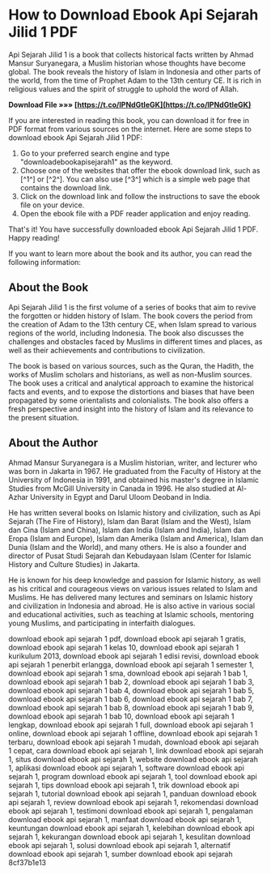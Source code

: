 # How to Download Ebook Api Sejarah Jilid 1 PDF
 
Api Sejarah Jilid 1 is a book that collects historical facts written by Ahmad Mansur Suryanegara, a Muslim historian whose thoughts have become global. The book reveals the history of Islam in Indonesia and other parts of the world, from the time of Prophet Adam to the 13th century CE. It is rich in religious values and the spirit of struggle to uphold the word of Allah.
 
**Download File »»» [https://t.co/lPNdGtIeGK](https://t.co/lPNdGtIeGK)**


 
If you are interested in reading this book, you can download it for free in PDF format from various sources on the internet. Here are some steps to download ebook Api Sejarah Jilid 1 PDF:
 
1. Go to your preferred search engine and type "downloadebookapisejarah1" as the keyword.
2. Choose one of the websites that offer the ebook download link, such as [^1^] or [^2^]. You can also use [^3^] which is a simple web page that contains the download link.
3. Click on the download link and follow the instructions to save the ebook file on your device.
4. Open the ebook file with a PDF reader application and enjoy reading.

That's it! You have successfully downloaded ebook Api Sejarah Jilid 1 PDF. Happy reading!
  
If you want to learn more about the book and its author, you can read the following information:
 
## About the Book
 
Api Sejarah Jilid 1 is the first volume of a series of books that aim to revive the forgotten or hidden history of Islam. The book covers the period from the creation of Adam to the 13th century CE, when Islam spread to various regions of the world, including Indonesia. The book also discusses the challenges and obstacles faced by Muslims in different times and places, as well as their achievements and contributions to civilization.
 
The book is based on various sources, such as the Quran, the Hadith, the works of Muslim scholars and historians, as well as non-Muslim sources. The book uses a critical and analytical approach to examine the historical facts and events, and to expose the distortions and biases that have been propagated by some orientalists and colonialists. The book also offers a fresh perspective and insight into the history of Islam and its relevance to the present situation.
 
## About the Author
 
Ahmad Mansur Suryanegara is a Muslim historian, writer, and lecturer who was born in Jakarta in 1967. He graduated from the Faculty of History at the University of Indonesia in 1991, and obtained his master's degree in Islamic Studies from McGill University in Canada in 1996. He also studied at Al-Azhar University in Egypt and Darul Uloom Deoband in India.
 
He has written several books on Islamic history and civilization, such as Api Sejarah (The Fire of History), Islam dan Barat (Islam and the West), Islam dan Cina (Islam and China), Islam dan India (Islam and India), Islam dan Eropa (Islam and Europe), Islam dan Amerika (Islam and America), Islam dan Dunia (Islam and the World), and many others. He is also a founder and director of Pusat Studi Sejarah dan Kebudayaan Islam (Center for Islamic History and Culture Studies) in Jakarta.
 
He is known for his deep knowledge and passion for Islamic history, as well as his critical and courageous views on various issues related to Islam and Muslims. He has delivered many lectures and seminars on Islamic history and civilization in Indonesia and abroad. He is also active in various social and educational activities, such as teaching at Islamic schools, mentoring young Muslims, and participating in interfaith dialogues.
 
download ebook api sejarah 1 pdf,  download ebook api sejarah 1 gratis,  download ebook api sejarah 1 kelas 10,  download ebook api sejarah 1 kurikulum 2013,  download ebook api sejarah 1 edisi revisi,  download ebook api sejarah 1 penerbit erlangga,  download ebook api sejarah 1 semester 1,  download ebook api sejarah 1 sma,  download ebook api sejarah 1 bab 1,  download ebook api sejarah 1 bab 2,  download ebook api sejarah 1 bab 3,  download ebook api sejarah 1 bab 4,  download ebook api sejarah 1 bab 5,  download ebook api sejarah 1 bab 6,  download ebook api sejarah 1 bab 7,  download ebook api sejarah 1 bab 8,  download ebook api sejarah 1 bab 9,  download ebook api sejarah 1 bab 10,  download ebook api sejarah 1 lengkap,  download ebook api sejarah 1 full,  download ebook api sejarah 1 online,  download ebook api sejarah 1 offline,  download ebook api sejarah 1 terbaru,  download ebook api sejarah 1 mudah,  download ebook api sejarah 1 cepat,  cara download ebook api sejarah 1,  link download ebook api sejarah 1,  situs download ebook api sejarah 1,  website download ebook api sejarah 1,  aplikasi download ebook api sejarah 1,  software download ebook api sejarah 1,  program download ebook api sejarah 1,  tool download ebook api sejarah 1,  tips download ebook api sejarah 1,  trik download ebook api sejarah 1,  tutorial download ebook api sejarah 1,  panduan download ebook api sejarah 1,  review download ebook api sejarah 1,  rekomendasi download ebook api sejarah 1,  testimoni download ebook api sejarah 1,  pengalaman download ebook api sejarah 1,  manfaat download ebook api sejarah 1,  keuntungan download ebook api sejarah 1,  kelebihan download ebook api sejarah 1,  kekurangan download ebook api sejarah 1,  kesulitan download ebook api sejarah 1,  solusi download ebook api sejarah 1,  alternatif download ebook api sejarah 1,  sumber download ebook api sejarah
 8cf37b1e13
 
